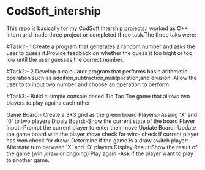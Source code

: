 # CodSoft_intership

This repo is basically for my CodSoft Intership projects.I worked as C++ intern and made three project or completed three task.The three taks were:-

#Task1:-
1.Create a program that generates a random number and asks the user to guess it.Provide feedback on whether the guess it too hight
or too low until the user guesses the correct number.

#Task2:-
2.Develop a calculator program that performs basic arithmetic operation such as addition,subtraction,mulitplication,and division.
Allow the user to to input two number and choose an operation to perform.

#Task3:-
Build a simple console based Tic Tac Toe game that allows two players to play agains each other

Game Board:- Create a 3*3 grid as the green board
Players:-Assing 'X' and '0' to two players
Dipaly Board:-Show the current state of the board
Player Input:-Prompt the current player to enter their move
Update Board:-Update  the game board with the player move
check for win:- check if current player has won
check for draw:-Determine if the game is a draw
switch player:- Alternate turn between 'X' and 'O' players
Display Result:Show the result of the game (win ,draw or ongoing)
Play again:-Ask if the player want to play to another game.

